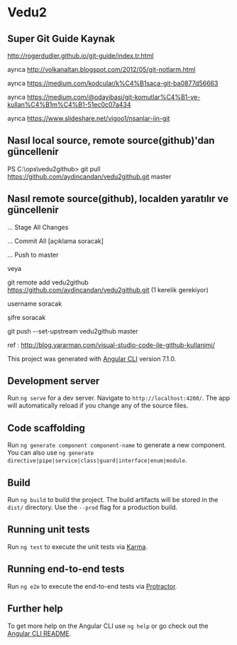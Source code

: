 # Vedu2
## Super Git Guide Kaynak
http://rogerdudler.github.io/git-guide/index.tr.html

ayrıca http://volkanaltan.blogspot.com/2012/05/git-notlarm.html

ayrıca https://medium.com/kodcular/k%C4%B1saca-git-ba0877d56663

ayrıca https://medium.com/@odayibasi/git-komutlar%C4%B1-ve-kullan%C4%B1m%C4%B1-51ec0c07a434

ayrıca https://www.slideshare.net/vigoo1/nsanlar-iin-git


## Nasıl local source, remote source(github)'dan güncellenir
PS C:\ops\vedu2github> git pull https://github.com/aydincandan/vedu2github.git master

## Nasıl remote source(github), localden yaratılır ve güncellenir
... Stage All Changes

... Commit All [açıklama soracak]

... Push to master

veya

git remote add vedu2github https://github.com/aydincandan/vedu2github.git (1 kerelik gerekiyor)

username soracak

şifre soracak

git push --set-upstream vedu2github master

ref : http://blog.yararman.com/visual-studio-code-ile-github-kullanimi/


This project was generated with [Angular CLI](https://github.com/angular/angular-cli) version 7.1.0.

## Development server

Run `ng serve` for a dev server. Navigate to `http://localhost:4200/`. The app will automatically reload if you change any of the source files.

## Code scaffolding

Run `ng generate component component-name` to generate a new component. You can also use `ng generate directive|pipe|service|class|guard|interface|enum|module`.

## Build

Run `ng build` to build the project. The build artifacts will be stored in the `dist/` directory. Use the `--prod` flag for a production build.

## Running unit tests

Run `ng test` to execute the unit tests via [Karma](https://karma-runner.github.io).

## Running end-to-end tests

Run `ng e2e` to execute the end-to-end tests via [Protractor](http://www.protractortest.org/).

## Further help

To get more help on the Angular CLI use `ng help` or go check out the [Angular CLI README](https://github.com/angular/angular-cli/blob/master/README.md).
